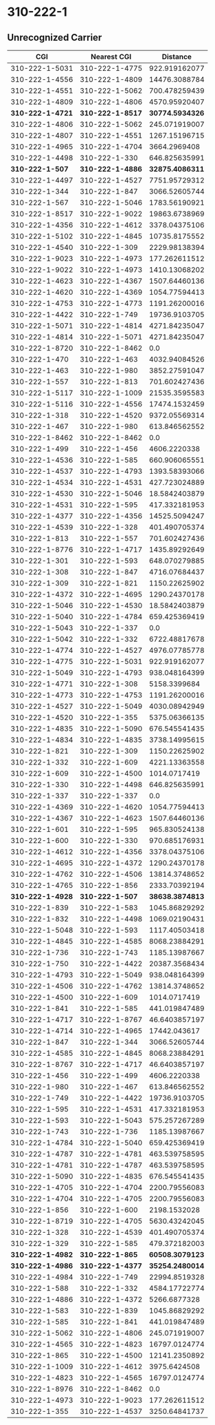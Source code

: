 # 310-222-1
## Unrecognized Carrier


| CGI | Nearest CGI | Distance |
|-----|-------------|----------|
| 310-222-1-5031 | 310-222-1-4775 | 922.919162077 |
| 310-222-1-4556 | 310-222-1-4809 | 14476.3088784 |
| 310-222-1-4551 | 310-222-1-5062 | 700.478259439 |
| 310-222-1-4809 | 310-222-1-4806 | 4570.95920407 |
| **310-222-1-4721** | **310-222-1-8517** | **30774.5934326** |
| 310-222-1-4806 | 310-222-1-5062 | 245.071919007 |
| 310-222-1-4807 | 310-222-1-4551 | 1267.15196715 |
| 310-222-1-4965 | 310-222-1-4704 | 3664.2969408 |
| 310-222-1-4498 | 310-222-1-330 | 646.825635991 |
| **310-222-1-507** | **310-222-1-4886** | **32875.4086311** |
| 310-222-1-4497 | 310-222-1-4527 | 7751.95729312 |
| 310-222-1-344 | 310-222-1-847 | 3066.52605744 |
| 310-222-1-567 | 310-222-1-5046 | 1783.56190921 |
| 310-222-1-8517 | 310-222-1-9022 | 19863.6738969 |
| 310-222-1-4356 | 310-222-1-4612 | 3378.04375106 |
| 310-222-1-5102 | 310-222-1-4845 | 10735.8175552 |
| 310-222-1-4540 | 310-222-1-309 | 2229.98138394 |
| 310-222-1-9023 | 310-222-1-4973 | 177.262611512 |
| 310-222-1-9022 | 310-222-1-4973 | 1410.13068202 |
| 310-222-1-4623 | 310-222-1-4367 | 1507.64460136 |
| 310-222-1-4620 | 310-222-1-4369 | 1054.77594413 |
| 310-222-1-4753 | 310-222-1-4773 | 1191.26200016 |
| 310-222-1-4422 | 310-222-1-749 | 19736.9103705 |
| 310-222-1-5071 | 310-222-1-4814 | 4271.84235047 |
| 310-222-1-4814 | 310-222-1-5071 | 4271.84235047 |
| 310-222-1-8720 | 310-222-1-8462 | 0.0 |
| 310-222-1-470 | 310-222-1-463 | 4032.94084526 |
| 310-222-1-463 | 310-222-1-980 | 3852.27591047 |
| 310-222-1-557 | 310-222-1-813 | 701.602427436 |
| 310-222-1-5117 | 310-222-1-1009 | 21535.3595583 |
| 310-222-1-5116 | 310-222-1-4556 | 17474.1532459 |
| 310-222-1-318 | 310-222-1-4520 | 9372.05569314 |
| 310-222-1-467 | 310-222-1-980 | 613.846562552 |
| 310-222-1-8462 | 310-222-1-8462 | 0.0 |
| 310-222-1-499 | 310-222-1-456 | 4606.2220338 |
| 310-222-1-4536 | 310-222-1-585 | 660.906065551 |
| 310-222-1-4537 | 310-222-1-4793 | 1393.58393066 |
| 310-222-1-4534 | 310-222-1-4531 | 427.723024889 |
| 310-222-1-4530 | 310-222-1-5046 | 18.5842403879 |
| 310-222-1-4531 | 310-222-1-595 | 417.332181953 |
| 310-222-1-4377 | 310-222-1-4356 | 14525.5094247 |
| 310-222-1-4539 | 310-222-1-328 | 401.490705374 |
| 310-222-1-813 | 310-222-1-557 | 701.602427436 |
| 310-222-1-8776 | 310-222-1-4717 | 1435.89292649 |
| 310-222-1-301 | 310-222-1-593 | 648.070279885 |
| 310-222-1-308 | 310-222-1-847 | 4716.07684437 |
| 310-222-1-309 | 310-222-1-821 | 1150.22625902 |
| 310-222-1-4372 | 310-222-1-4695 | 1290.24370178 |
| 310-222-1-5046 | 310-222-1-4530 | 18.5842403879 |
| 310-222-1-5040 | 310-222-1-4784 | 659.425369419 |
| 310-222-1-5043 | 310-222-1-337 | 0.0 |
| 310-222-1-5042 | 310-222-1-332 | 6722.48817678 |
| 310-222-1-4774 | 310-222-1-4527 | 4976.07785778 |
| 310-222-1-4775 | 310-222-1-5031 | 922.919162077 |
| 310-222-1-5049 | 310-222-1-4793 | 938.048164399 |
| 310-222-1-4771 | 310-222-1-308 | 5158.3399684 |
| 310-222-1-4773 | 310-222-1-4753 | 1191.26200016 |
| 310-222-1-4527 | 310-222-1-5049 | 4030.08942949 |
| 310-222-1-4520 | 310-222-1-355 | 5375.06366135 |
| 310-222-1-4835 | 310-222-1-5090 | 676.545541435 |
| 310-222-1-4834 | 310-222-1-4835 | 3738.14995615 |
| 310-222-1-821 | 310-222-1-309 | 1150.22625902 |
| 310-222-1-332 | 310-222-1-609 | 4221.13363558 |
| 310-222-1-609 | 310-222-1-4500 | 1014.0717419 |
| 310-222-1-330 | 310-222-1-4498 | 646.825635991 |
| 310-222-1-337 | 310-222-1-337 | 0.0 |
| 310-222-1-4369 | 310-222-1-4620 | 1054.77594413 |
| 310-222-1-4367 | 310-222-1-4623 | 1507.64460136 |
| 310-222-1-601 | 310-222-1-595 | 965.830524138 |
| 310-222-1-600 | 310-222-1-330 | 970.685176931 |
| 310-222-1-4612 | 310-222-1-4356 | 3378.04375106 |
| 310-222-1-4695 | 310-222-1-4372 | 1290.24370178 |
| 310-222-1-4762 | 310-222-1-4506 | 13814.3748652 |
| 310-222-1-4765 | 310-222-1-856 | 2333.70392194 |
| **310-222-1-4928** | **310-222-1-507** | **38638.3874813** |
| 310-222-1-839 | 310-222-1-583 | 1045.86829292 |
| 310-222-1-832 | 310-222-1-4498 | 1069.02190431 |
| 310-222-1-5048 | 310-222-1-593 | 1117.40503418 |
| 310-222-1-4845 | 310-222-1-4585 | 8068.23884291 |
| 310-222-1-736 | 310-222-1-743 | 1185.13987667 |
| 310-222-1-750 | 310-222-1-4422 | 20387.3568434 |
| 310-222-1-4793 | 310-222-1-5049 | 938.048164399 |
| 310-222-1-4506 | 310-222-1-4762 | 13814.3748652 |
| 310-222-1-4500 | 310-222-1-609 | 1014.0717419 |
| 310-222-1-841 | 310-222-1-585 | 441.019847489 |
| 310-222-1-4717 | 310-222-1-8767 | 46.6403857197 |
| 310-222-1-4714 | 310-222-1-4965 | 17442.043617 |
| 310-222-1-847 | 310-222-1-344 | 3066.52605744 |
| 310-222-1-4585 | 310-222-1-4845 | 8068.23884291 |
| 310-222-1-8767 | 310-222-1-4717 | 46.6403857197 |
| 310-222-1-456 | 310-222-1-499 | 4606.2220338 |
| 310-222-1-980 | 310-222-1-467 | 613.846562552 |
| 310-222-1-749 | 310-222-1-4422 | 19736.9103705 |
| 310-222-1-595 | 310-222-1-4531 | 417.332181953 |
| 310-222-1-593 | 310-222-1-5043 | 575.257267289 |
| 310-222-1-743 | 310-222-1-736 | 1185.13987667 |
| 310-222-1-4784 | 310-222-1-5040 | 659.425369419 |
| 310-222-1-4787 | 310-222-1-4781 | 463.539758595 |
| 310-222-1-4781 | 310-222-1-4787 | 463.539758595 |
| 310-222-1-5090 | 310-222-1-4835 | 676.545541435 |
| 310-222-1-4705 | 310-222-1-4704 | 2200.79556083 |
| 310-222-1-4704 | 310-222-1-4705 | 2200.79556083 |
| 310-222-1-856 | 310-222-1-600 | 2198.1532028 |
| 310-222-1-8719 | 310-222-1-4705 | 5630.43242045 |
| 310-222-1-328 | 310-222-1-4539 | 401.490705374 |
| 310-222-1-329 | 310-222-1-585 | 479.372182003 |
| **310-222-1-4982** | **310-222-1-865** | **60508.3079123** |
| **310-222-1-4986** | **310-222-1-4377** | **35254.2480014** |
| 310-222-1-4984 | 310-222-1-749 | 22994.8519328 |
| 310-222-1-588 | 310-222-1-332 | 4584.17722774 |
| 310-222-1-4886 | 310-222-1-4372 | 5266.6877328 |
| 310-222-1-583 | 310-222-1-839 | 1045.86829292 |
| 310-222-1-585 | 310-222-1-841 | 441.019847489 |
| 310-222-1-5062 | 310-222-1-4806 | 245.071919007 |
| 310-222-1-4565 | 310-222-1-4823 | 16797.0124774 |
| 310-222-1-865 | 310-222-1-4500 | 12141.2350892 |
| 310-222-1-1009 | 310-222-1-4612 | 3975.6424508 |
| 310-222-1-4823 | 310-222-1-4565 | 16797.0124774 |
| 310-222-1-8976 | 310-222-1-8462 | 0.0 |
| 310-222-1-4973 | 310-222-1-9023 | 177.262611512 |
| 310-222-1-355 | 310-222-1-4537 | 3250.64841737 |
